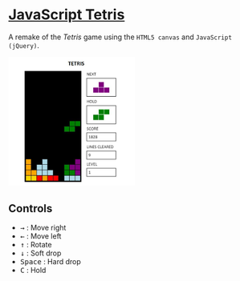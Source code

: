 # [JavaScript Tetris](https://hyojunm.github.io/tetris/)
A remake of the *Tetris* game using the `HTML5 canvas` and `JavaScript (jQuery)`.

<img src="img/tetris.jpg" width="50%" />

## Controls
- <kbd>&#8594;</kbd> : Move right
- <kbd>&#8592;</kbd> : Move left
- <kbd>&#8593;</kbd> : Rotate
- <kbd>&#8595;</kbd> : Soft drop
- <kbd>Space</kbd> : Hard drop
- <kbd>C</kbd> : Hold
